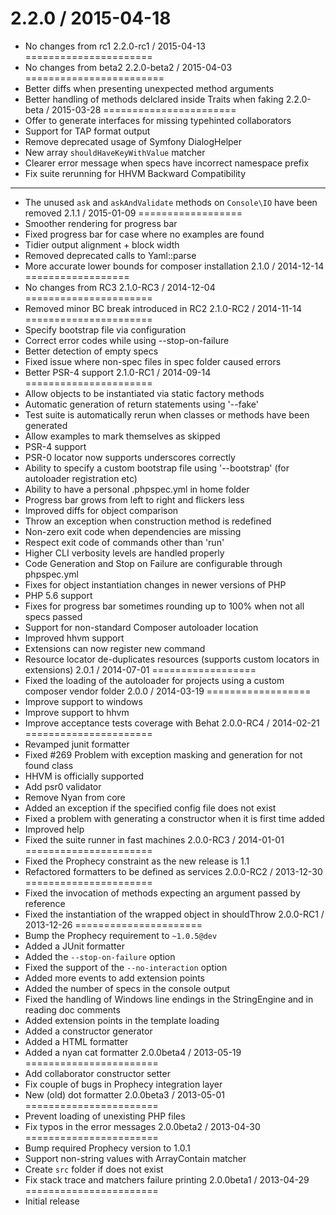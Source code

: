 2.2.0 / 2015-04-18
==================
* No changes from rc1
2.2.0-rc1 / 2015-04-13
======================
* No changes from beta2
2.2.0-beta2 / 2015-04-03
========================
 * Better diffs when presenting unexpected method arguments
 * Better handling of methods delclared inside Traits when faking
2.2.0-beta / 2015-03-28
=======================
 * Offer to generate interfaces for missing typehinted collaborators
 * Support for TAP format output
 * Remove deprecated usage of Symfony DialogHelper
 * New array `shouldHaveKeyWithValue` matcher
 * Clearer error message when specs have incorrect namespace prefix
 * Fix suite rerunning for HHVM
Backward Compatibility
----------------------
 * The unused `ask` and `askAndValidate` methods on `Console\IO` have been removed
2.1.1 / 2015-01-09
==================
 * Smoother rendering for progress bar
 * Fixed progress bar for case where no examples are found
 * Tidier output alignment + block width
 * Removed deprecated calls to Yaml::parse
 * More accurate lower bounds for composer installation
2.1.0 / 2014-12-14
==================
 * No changes from RC3
2.1.0-RC3 / 2014-12-04
======================
 * Removed minor BC break introduced in RC2
2.1.0-RC2 / 2014-11-14
======================
  * Specify bootstrap file via configuration
  * Correct error codes while using --stop-on-failure
  * Better detection of empty specs
  * Fixed issue where non-spec files in spec folder caused errors
  * Better PSR-4 support
2.1.0-RC1 / 2014-09-14
======================
  * Allow objects to be instantiated via static factory methods
  * Automatic generation of return statements using '--fake'
  * Test suite is automatically rerun when classes or methods have been generated
  * Allow examples to mark themselves as skipped
  * PSR-4 support
  * PSR-0 locator now supports underscores correctly
  * Ability to specify a custom bootstrap file using '--bootstrap' (for autoloader registration etc)
  * Ability to have a personal .phpspec.yml in home folder
  * Progress bar grows from left to right and flickers less
  * Improved diffs for object comparison
  * Throw an exception when construction method is redefined
  * Non-zero exit code when dependencies are missing
  * Respect exit code of commands other than 'run'
  * Higher CLI verbosity levels are handled properly
  * Code Generation and Stop on Failure are configurable through phpspec.yml
  * Fixes for object instantiation changes in newer versions of PHP
  * PHP 5.6 support
  * Fixes for progress bar sometimes rounding up to 100% when not all specs passed
  * Support for non-standard Composer autoloader location
  * Improved hhvm support
  * Extensions can now register new command
  * Resource locator de-duplicates resources (supports custom locators in extensions)
2.0.1 / 2014-07-01
==================
  * Fixed the loading of the autoloader for projects using a custom composer vendor folder
2.0.0 / 2014-03-19
==================
  * Improve support to windows
  * Improve support to hhvm
  * Improve acceptance tests coverage with Behat
2.0.0-RC4 / 2014-02-21
======================
  * Revamped junit formatter
  * Fixed #269 Problem with exception masking and generation for not found class
  * HHVM is officially supported
  * Add psr0 validator
  * Remove Nyan from core
  * Added an exception if the specified config file does not exist
  * Fixed a problem with generating a constructor when it is first time added
  * Improved help
  * Fixed the suite runner in fast machines
2.0.0-RC3 / 2014-01-01
======================
  * Fixed the Prophecy constraint as the new release is 1.1
  * Refactored formatters to be defined as services
2.0.0-RC2 / 2013-12-30
======================
  * Fixed the invocation of methods expecting an argument passed by reference
  * Fixed the instantiation of the wrapped object in shouldThrow
2.0.0-RC1 / 2013-12-26
======================
  * Bump the Prophecy requirement to ``~1.0.5@dev``
  * Added a JUnit formatter
  * Added the ``--stop-on-failure`` option
  * Fixed the support of the ``--no-interaction`` option
  * Added more events to add extension points
  * Added the number of specs in the console output
  * Fixed the handling of Windows line endings in the StringEngine and in reading doc comments
  * Added extension points in the template loading
  * Added a constructor generator
  * Added a HTML formatter
  * Added a nyan cat formatter
2.0.0beta4 / 2013-05-19
=======================
  * Add collaborator constructor setter
  * Fix couple of bugs in Prophecy integration layer
  * New (old) dot formatter
2.0.0beta3 / 2013-05-01
=======================
  * Prevent loading of unexisting PHP files
  * Fix typos in the error messages
2.0.0beta2 / 2013-04-30
=======================
  * Bump required Prophecy version to 1.0.1
  * Support non-string values with ArrayContain matcher
  * Create `src` folder if does not exist
  * Fix stack trace and matchers failure printing
2.0.0beta1 / 2013-04-29
=======================
  * Initial release
